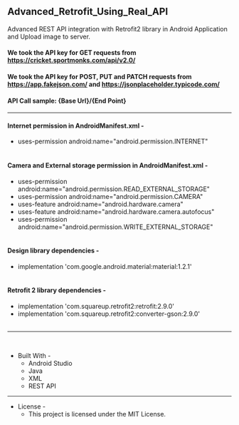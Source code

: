 ## Advanced_Retrofit_Using_Real_API

Advanced REST API integration with Retrofit2 library in Android Application and Upload image to server.
#### We took the API key for GET requests from https://cricket.sportmonks.com/api/v2.0/
#### We took the API key for POST, PUT and PATCH requests from https://app.fakejson.com/ and https://jsonplaceholder.typicode.com/
#### API Call sample: {Base Url}/{End Point}
- - - -
#### Internet permission in AndroidManifest.xml -
* uses-permission android:name="android.permission.INTERNET"<br><br>
#### Camera and External storage permission in AndroidManifest.xml -
* uses-permission android:name="android.permission.READ_EXTERNAL_STORAGE"
* uses-permission android:name="android.permission.CAMERA"
* uses-feature android:name="android.hardware.camera"
* uses-feature android:name="android.hardware.camera.autofocus"
* uses-permission android:name="android.permission.WRITE_EXTERNAL_STORAGE"<br><br>
#### Design library dependencies -
* implementation 'com.google.android.material:material:1.2.1'<br><br>
#### Retrofit 2 library dependencies -
* implementation 'com.squareup.retrofit2:retrofit:2.9.0'
* implementation 'com.squareup.retrofit2:converter-gson:2.9.0'<br><br>

- - - -
<br>

* Built With - 
    * Android Studio
    * Java
    * XML
    * REST API
    
- - - -

* License -
    * This project is licensed under the MIT License.
